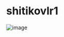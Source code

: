 # shitikovlr1

![image](https://github.com/user-attachments/assets/2db4633e-56b6-4374-bcaa-e38856a0132d)
